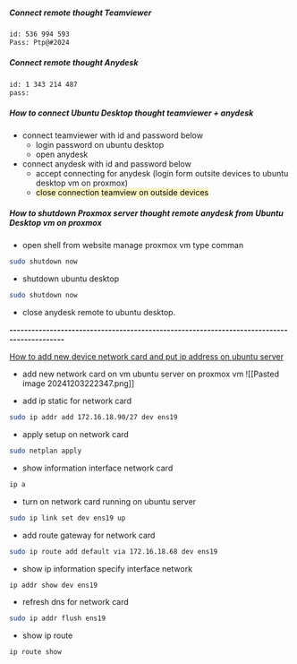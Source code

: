 ##### Connect remote thought Teamviewer 
```bash
id: 536 994 593
Pass: Ptp@#2024
```

##### **Connect remote thought Anydesk**
```bash
id: 1 343 214 487
pass: 
```

##### **How to connect Ubuntu Desktop thought teamviewer + anydesk**
- connect teamviewer with id and password below 
	- login password on ubuntu desktop
	- open anydesk
- connect anydesk with id and password below 
	- accept connecting for anydesk (login form outsite devices to ubuntu desktop vm on proxmox)
	- <mark style="background: #FFF3A3A6;">close connection teamview on outside devices</mark>

##### **How to shutdown Proxmox server thought remote anydesk from Ubuntu Desktop vm on proxmox** 
- open shell from website manage proxmox vm type comman
```bash
sudo shutdown now
```
- shutdown ubuntu desktop
```bash
sudo shutdown now
```
- close anydesk remote to ubuntu desktop.

**-------------------------------------------------------------------------------------------**

[How to add new device network card and put ip address on ubuntu server](https://ubuntu.com/server/docs/configuring-networks)

- add new network card on vm ubuntu server on proxmox vm
![[Pasted image 20241203222347.png]]

- add ip static for network card
```bash
sudo ip addr add 172.16.18.90/27 dev ens19
```
- apply setup on network card
```bash
sudo netplan apply
```

- show information interface network card
```bash
ip a
```
- turn on network card running on ubuntu server 
```bash
sudo ip link set dev ens19 up
```
- add route gateway for network card
```bash
sudo ip route add default via 172.16.18.68 dev ens19
```
- show ip information specify interface network
```bash
ip addr show dev ens19
```
- refresh dns for network card
```bash
sudo ip addr flush ens19
```
- show ip route
```bash
ip route show
```


